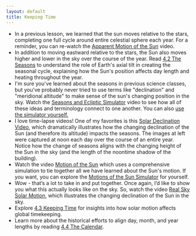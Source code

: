 ```yaml
---
layout: default
title: Keeping Time
---
```


- In a previous lesson, we learned that the sun moves relative to the stars, completing one full cycle around entire celestial sphere each year. For a reminder, you can re-watch the [Apparent Motion of the Sun](https://youtu.be/rdV39WML5gU?si=8DWZaBoaZsPU9Tnn) video.
- In addition to moving eastward relative to the stars, the Sun also moves higher and lower in the sky over the course of the year. Read [4.2 The Seasons](https://openstax.org/books/astronomy-2e/pages/4-2-the-seasons) to understand the role of Earth's axial tilt in creating the seasonal cycle, explaining how the Sun's position affects day length and heating throughout the year.
- I'm sure you've learned about the seasons in previous science classes, but you've probably never tried to use terms like "declination" and "meridional altitude" to make sense of the sun's changing position in the sky. Watch the [Seasons and Ecliptic Simulator](https://youtu.be/oPhkyp6TLqA?si=tNhEC9Eq50zl-v3t) video to see how all of these ideas and terminology connect to one another. You can also [use the simulator yourself.](https://storage.googleapis.com/avh-sims/astroUNL/classaction/animations/coordsmotion/eclipticsimulator.html)
- I love time-lapse videos! One of my favorites is this [Solar Declination Video](https://youtu.be/7XLuy_nPEzs), which dramatically illustrates how the changing declination of the Sun (and therefore its altitude) impacts the seasons. The images at left were captured at noon each day over the course of an entire year. Notice how the change of seasons aligns with the changing height of the Sun in the sky (and the length of the noontime shadow of the building).
- Watch the video [Motion of the Sun](https://www.youtube.com/watch?v=z9ksENc-ETk) which uses a comprehensive simulation to tie together all we have learned about the Sun's motion. If you want, you can explore the [Motions of the Sun Simulator](https://storage.googleapis.com/avh-sims/astroUNL/classaction/animations/coordsmotion/sunmotions.html) for yourself.
- Wow - that’s a lot to take in and put together. Once again, I’d like to show you what this actually looks like on the sky. So, watch the video [Real Sky Solar Motion](https://www.youtube.com/watch?v=3QbWnZiS0Jw), which illustrates the changing declination of the Sun in the sky.
- Explore [4.3 Keeping Time](https://openstax.org/books/astronomy-2e/pages/4-3-keeping-time) for insights into how solar motion affects global timekeeping.
- Learn more about the historical efforts to align day, month, and year lengths by reading [4.4 The Calendar](https://openstax.org/books/astronomy-2e/pages/4-4-the-calendar).
